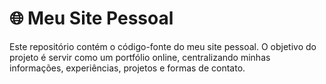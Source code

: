 # 🌐 Meu Site Pessoal

Este repositório contém o código-fonte do meu site pessoal.
O objetivo do projeto é servir como um portfólio online, centralizando minhas informações, experiências, projetos e formas de contato.
